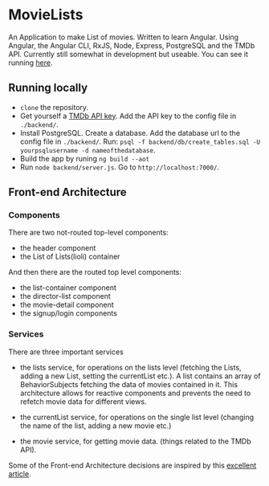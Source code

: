 # MovieLists

An Application to make List of movies. Written to learn Angular. Using Angular, the Angular CLI, RxJS, Node, Express, PostgreSQL and the TMDb API. Currently still somewhat in development but useable. You can see it running [here](https://movielistsdh.herokuapp.com/list/65433da7-f776-2771-ec7b-ffc796f7ab46). 

## Running locally

* `clone` the repository.
* Get yourself a [TMDb API key](https://www.themoviedb.org/faq/api?language=en). Add the API key to the config file in `./backend/`.
* Install PostgreSQL. Create a database. Add the database url to the config file in `./backend/`. Run: `psql -f backend/db/create_tables.sql -U yourpsqlusername -d nameofthedatabase`.
* Build the app by runing `ng build --aot`
* Run `node backend/server.js`. Go to `http://localhost:7000/`.

## Front-end Architecture 

### Components

There are two not-routed top-level components:

* the header component
* the List of Lists(lioli) container

And then there are the routed top level components:

* the list-container component
* the director-list component
* the movie-detail component
* the signup/login components

### Services

There are three important services

* the lists service, for operations on the lists level (fetching the Lists, adding a new List, setting the currentList etc.). A list contains an array of BehaviorSubjects fetching the data of movies contained in it. This architecture allows for reactive components and prevents the need to refetch movie data for different views.

* the currentList service, for operations on the single list level (changing the name of the list, adding a new movie etc.)

* the movie service, for getting movie data. (things related to the TMDb API).

Some of the Front-end Architecture decisions are inspired by this [excellent article](https://medium.com/curated-by-versett/building-maintainable-angular-2-applications-5b9ec4b463a1).











